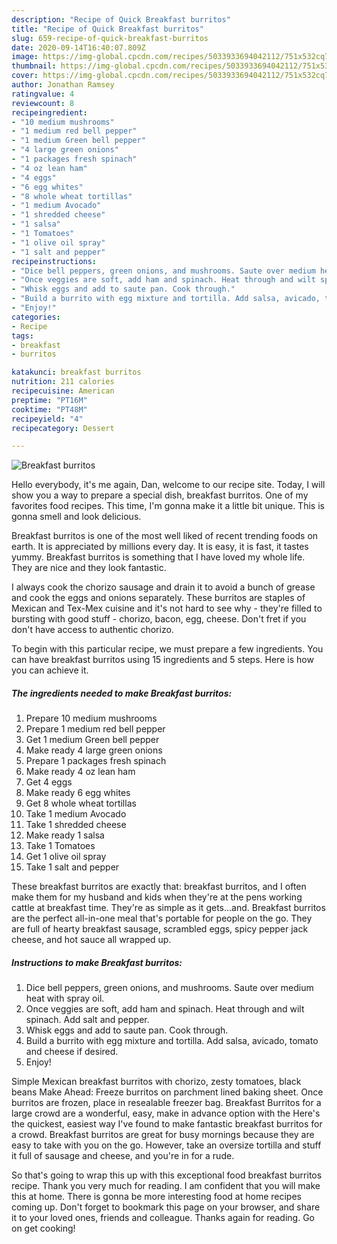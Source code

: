 ```yaml
---
description: "Recipe of Quick Breakfast burritos"
title: "Recipe of Quick Breakfast burritos"
slug: 659-recipe-of-quick-breakfast-burritos
date: 2020-09-14T16:40:07.809Z
image: https://img-global.cpcdn.com/recipes/5033933694042112/751x532cq70/breakfast-burritos-recipe-main-photo.jpg
thumbnail: https://img-global.cpcdn.com/recipes/5033933694042112/751x532cq70/breakfast-burritos-recipe-main-photo.jpg
cover: https://img-global.cpcdn.com/recipes/5033933694042112/751x532cq70/breakfast-burritos-recipe-main-photo.jpg
author: Jonathan Ramsey
ratingvalue: 4
reviewcount: 8
recipeingredient:
- "10 medium mushrooms"
- "1 medium red bell pepper"
- "1 medium Green bell pepper"
- "4 large green onions"
- "1 packages fresh spinach"
- "4 oz lean ham"
- "4 eggs"
- "6 egg whites"
- "8 whole wheat tortillas"
- "1 medium Avocado"
- "1 shredded cheese"
- "1 salsa"
- "1 Tomatoes"
- "1 olive oil spray"
- "1 salt and pepper"
recipeinstructions:
- "Dice bell peppers, green onions, and mushrooms. Saute over medium heat with spray oil."
- "Once veggies are soft, add ham and spinach. Heat through and wilt spinach. Add salt and pepper."
- "Whisk eggs and add to saute pan. Cook through."
- "Build a burrito with egg mixture and tortilla. Add salsa, avicado, tomato and cheese if desired."
- "Enjoy!"
categories:
- Recipe
tags:
- breakfast
- burritos

katakunci: breakfast burritos 
nutrition: 211 calories
recipecuisine: American
preptime: "PT16M"
cooktime: "PT48M"
recipeyield: "4"
recipecategory: Dessert

---
```



![Breakfast burritos](https://img-global.cpcdn.com/recipes/5033933694042112/751x532cq70/breakfast-burritos-recipe-main-photo.jpg)

Hello everybody, it's me again, Dan, welcome to our recipe site. Today, I will show you a way to prepare a special dish, breakfast burritos. One of my favorites food recipes. This time, I'm gonna make it a little bit unique. This is gonna smell and look delicious.

Breakfast burritos is one of the most well liked of recent trending foods on earth. It is appreciated by millions every day. It is easy, it is fast, it tastes yummy. Breakfast burritos is something that I have loved my whole life. They are nice and they look fantastic.

I always cook the chorizo sausage and drain it to avoid a bunch of grease and cook the eggs and onions separately. These burritos are staples of Mexican and Tex-Mex cuisine and it&#39;s not hard to see why - they&#39;re filled to bursting with good stuff - chorizo, bacon, egg, cheese. Don&#39;t fret if you don&#39;t have access to authentic chorizo.


To begin with this particular recipe, we must prepare a few ingredients. You can have breakfast burritos using 15 ingredients and 5 steps. Here is how you can achieve it.

<!--inarticleads1-->

##### The ingredients needed to make Breakfast burritos:

1. Prepare 10 medium mushrooms
1. Prepare 1 medium red bell pepper
1. Get 1 medium Green bell pepper
1. Make ready 4 large green onions
1. Prepare 1 packages fresh spinach
1. Make ready 4 oz lean ham
1. Get 4 eggs
1. Make ready 6 egg whites
1. Get 8 whole wheat tortillas
1. Take 1 medium Avocado
1. Take 1 shredded cheese
1. Make ready 1 salsa
1. Take 1 Tomatoes
1. Get 1 olive oil spray
1. Take 1 salt and pepper


These breakfast burritos are exactly that: breakfast burritos, and I often make them for my husband and kids when they&#39;re at the pens working cattle at breakfast time. They&#39;re as simple as it gets…and. Breakfast burritos are the perfect all-in-one meal that&#39;s portable for people on the go. They are full of hearty breakfast sausage, scrambled eggs, spicy pepper jack cheese, and hot sauce all wrapped up. 

<!--inarticleads2-->

##### Instructions to make Breakfast burritos:

1. Dice bell peppers, green onions, and mushrooms. Saute over medium heat with spray oil.
1. Once veggies are soft, add ham and spinach. Heat through and wilt spinach. Add salt and pepper.
1. Whisk eggs and add to saute pan. Cook through.
1. Build a burrito with egg mixture and tortilla. Add salsa, avicado, tomato and cheese if desired.
1. Enjoy!


Simple Mexican breakfast burritos with chorizo, zesty tomatoes, black beans Make Ahead: Freeze burritos on parchment lined baking sheet. Once burritos are frozen, place in resealable freezer bag. Breakfast Burritos for a large crowd are a wonderful, easy, make in advance option with the Here&#39;s the quickest, easiest way I&#39;ve found to make fantastic breakfast burritos for a crowd. Breakfast burritos are great for busy mornings because they are easy to take with you on the go. However, take an oversize tortilla and stuff it full of sausage and cheese, and you&#39;re in for a rude. 

So that's going to wrap this up with this exceptional food breakfast burritos recipe. Thank you very much for reading. I am confident that you will make this at home. There is gonna be more interesting food at home recipes coming up. Don't forget to bookmark this page on your browser, and share it to your loved ones, friends and colleague. Thanks again for reading. Go on get cooking!
